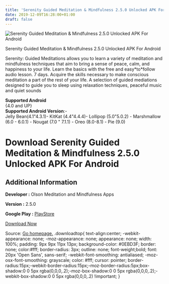 ```yaml
---
title: 'Serenity Guided Meditation & Mindfulness 2.5.0 Unlocked APK For Android'
date: 2019-12-09T16:28:00+01:00
draft: false
---
```


![Serenity Guided Meditation & Mindfulness 2.5.0 Unlocked APK For Android](https://i0.wp.com/apkhome.net/wp-content/uploads/2019/12/Serenity-Guided-Meditation-Mindfulness-2.5.0-Unlocked.png "Serenity Guided Meditation & Mindfulness 2.5.0 Unlocked APK For Android")

  

Serenity Guided Meditation & Mindfulness 2.5.0 Unlocked APK For Android

Serenity: Guided Meditations allows you to learn a variety of meditation and mindfulness techniques that aim to bring a sense of peace, calm, and happiness to your life. Learn the basics with the free and easy\*to\*follow audio lesson. 7 days. Acquire the skills necessary to make conscious meditation a part of the rest of your life. A selection of guided mediations designed to guide you to sleep using relaxation techniques, peaceful music and quiet sounds

**Supported Android**  
{4.0 and UP}  
**Supported Android Version**:-  
Jelly Bean(4.1"4.3.1)- KitKat (4.4"4.4.4)- Lollipop (5.0"5.0.2) - Marshmallow (6.0 - 6.0.1) - Nougat (7.0 " 7.1.1) - Oreo (8.0-8.1) - Pie (9.0)

Download Serenity Guided Meditation & Mindfulness 2.5.0 Unlocked APK For Android
================================================================================

Additional Information
----------------------

**Developer :** Olson Meditation and Mindfulness Apps

**Version :** 2.5.0

**Google Play :** [PlayStore](https://play.google.com/store/apps/details?id=uk.co.serenity.guided.meditation&hl=en)

  

[Download Now](https://store4app.co/post/serenity-guided-meditation-amp-mindfulness-2-5-0-unlocked-apk-for-android_1575905115)

  
Source: [Go homepage.](https://store4app.co/post/serenity-guided-meditation-amp-mindfulness-2-5-0-unlocked-apk-for-android_1575905115) .downloadtop{ text-align:center; -webkit-appearance: none; -moz-appearance: none; appearance: none; width: 100%; padding: 9px 9px 11px 13px; background-color: #0EBD3F; border: none; color:#fff; border-radius: 3px; outline: none; font-weight;bold; font: 20px 'Open Sans', sans-serif; -webkit-font-smoothing: antialiased; -moz-osx-font-smoothing: grayscale; color: #fff; cursor: pointer; border-radius:15px;-webkit-border-radius:15px;-moz-border-radius:5px;box-shadow:0 0 5px rgba(0,0,0,.2);-moz-box-shadow:0 0 5px rgba(0,0,0,.2);-webkit-box-shadow:0 0 5px rgba(0,0,0,.2) !important; }